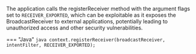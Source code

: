 The application calls the registerReceiver method with the argument flags set to `RECEIVER_EXPORTED`, which can be exploitable as it exposes the BroadcastReceiver to external applications, potentially leading to unauthorized access and other security vulnerabilities.

=== "Java"
	```java
    context.registerReceiver(broadcastReceiver, intentFilter, RECEIVER_EXPORTED);
    ```